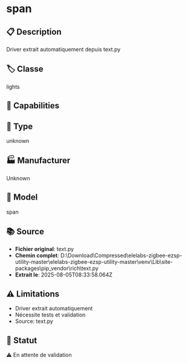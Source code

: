 # span

## 📋 Description
Driver extrait automatiquement depuis text.py

## 🏷️ Classe
lights

## 🔧 Capabilities


## 📡 Type
unknown

## 🏭 Manufacturer
Unknown

## 📱 Model
span

## 📚 Source
- **Fichier original**: text.py
- **Chemin complet**: D:\Download\Compressed\elelabs-zigbee-ezsp-utility-master\elelabs-zigbee-ezsp-utility-master\venv\Lib\site-packages\pip\_vendor\rich\text.py
- **Extrait le**: 2025-08-05T08:33:58.064Z

## ⚠️ Limitations
- Driver extrait automatiquement
- Nécessite tests et validation
- Source: text.py

## 🚀 Statut
⚠️ En attente de validation
